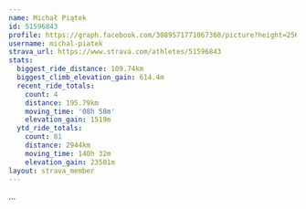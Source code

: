 ```yaml
---
name: Michał Piątek
id: 51596843
profile: https://graph.facebook.com/3089571771067360/picture?height=256&width=256
username: michal-piatek
strava_url: https://www.strava.com/athletes/51596843
stats:
  biggest_ride_distance: 109.74km
  biggest_climb_elevation_gain: 614.4m
  recent_ride_totals:
    count: 4
    distance: 195.79km
    moving_time: '08h 58m'
    elevation_gain: 1519m
  ytd_ride_totals:
    count: 81
    distance: 2944km
    moving_time: 140h 32m
    elevation_gain: 23501m
layout: strava_member
--- 
```

...
